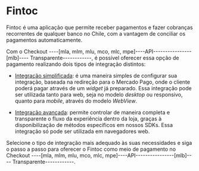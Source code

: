 # Fintoc

Fintoc é uma aplicação que permite receber pagamentos e fazer cobranças recorrentes de qualquer banco no Chile, com a vantagem de conciliar os pagamentos automaticamente.

Com o Checkout ----[mla, mlm, mlu, mco, mlc, mpe]----API----------------[mlb]---- Transparente------------, é possível oferecer essa opção de pagamento realizando dois tipos de integração distintos:

 * [Integração simplificada](): é uma maneira simples de configurar sua integração, baseada na redireção para o Mercado Pago, onde o cliente poderá pagar através de um *widget* já preparado. Essa integração pode ser utilizada tanto para web, seja no modelo *desktop* ou responsivo, quanto para *mobile*, através do modelo *WebView*.

 * [Integração avançada]():  permite controlar de maneira completa e transparente o fluxo da experiência dentro da loja, graças à disponibilização de métodos específicos em nossos SDKs. Essa integração só pode ser utilizada em navegadores web.

Selecione o tipo de integração mais adequado às suas necessidades e siga o passo a passo para oferecer o Fintoc como meio de pagamento no Checkout ----[mla, mlm, mlu, mco, mlc, mpe]----API----------------[mlb]---- Transparente------------.

